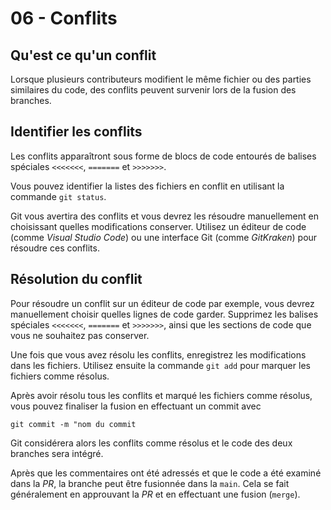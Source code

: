 # 06 - Conflits

## Qu'est ce qu'un conflit
Lorsque plusieurs contributeurs modifient le même fichier ou des parties similaires du code, des conflits peuvent survenir lors de la fusion des branches. 


## Identifier les conflits
Les conflits apparaîtront sous forme de blocs de code entourés de balises spéciales `<<<<<<<`, `=======` et `>>>>>>>`.

Vous pouvez identifier la listes des fichiers en conflit en utilisant la commande `git status`.

Git vous avertira des conflits et vous devrez les résoudre manuellement en choisissant quelles modifications conserver. Utilisez un éditeur de code (comme _Visual Studio Code_) ou une interface Git (comme _GitKraken_) pour résoudre ces conflits.

## Résolution du conflit
Pour résoudre un conflit sur un éditeur de code par exemple, vous devrez manuellement choisir quelles lignes de code garder. Supprimez les balises spéciales `<<<<<<<`, `=======` et `>>>>>>>`, ainsi que les sections de code que vous ne souhaitez pas conserver.

Une fois que vous avez résolu les conflits, enregistrez les modifications dans les fichiers. Utilisez ensuite la commande `git add` pour marquer les fichiers comme résolus.

Après avoir résolu tous les conflits et marqué les fichiers comme résolus, vous pouvez finaliser la fusion en effectuant un commit avec 
```shell
git commit -m "nom du commit
```

Git considérera alors les conflits comme résolus et le code des deux branches sera intégré.

Après que les commentaires ont été adressés et que le code a été examiné dans la _PR_, la branche peut être fusionnée dans la `main`. Cela se fait généralement en approuvant la _PR_ et en effectuant une fusion (`merge`).